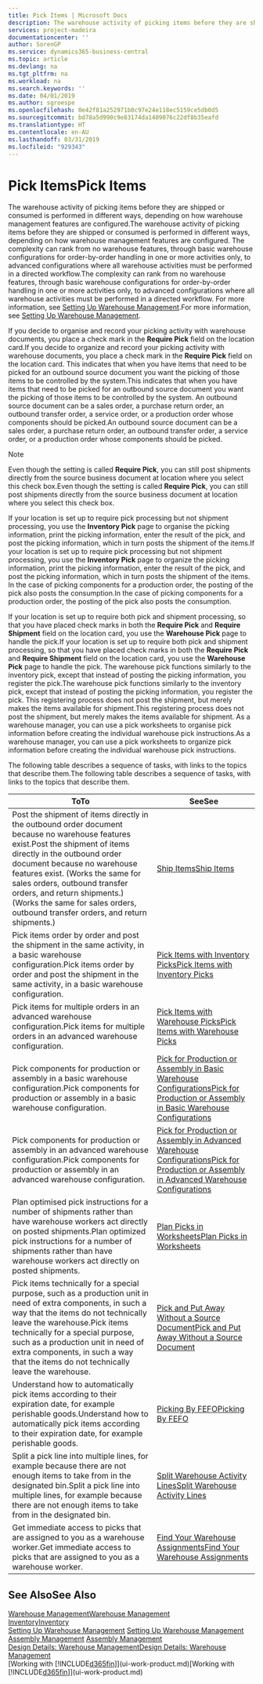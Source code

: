```yaml
---
title: Pick Items | Microsoft Docs
description: The warehouse activity of picking items before they are shipped or consumed is performed in different ways, depending on how warehouse management features are configured. The [setup](../configure-warehouse-processes.md) complexity can rank from no warehouse features, through basic warehouse configurations for order-by-order handling in one or more activities only, to advanced configurations where all warehouse activities must be performed in a directed workflow.
services: project-madeira
documentationcenter: ''
author: SorenGP
ms.service: dynamics365-business-central
ms.topic: article
ms.devlang: na
ms.tgt_pltfrm: na
ms.workload: na
ms.search.keywords: ''
ms.date: 04/01/2019
ms.author: sgroespe
ms.openlocfilehash: 0e42f81a252971b0c97e24e118ec5159ce5db0d5
ms.sourcegitcommit: bd78a5d990c9e83174da1409076c22df8b35eafd
ms.translationtype: HT
ms.contentlocale: en-AU
ms.lasthandoff: 03/31/2019
ms.locfileid: "929343"
---
```

# <a name="pick-items"></a><span data-ttu-id="dfa39-104">Pick Items</span><span class="sxs-lookup"><span data-stu-id="dfa39-104">Pick Items</span></span>
<span data-ttu-id="dfa39-105">The warehouse activity of picking items before they are shipped or consumed is performed in different ways, depending on how warehouse management features are configured.</span><span class="sxs-lookup"><span data-stu-id="dfa39-105">The warehouse activity of picking items before they are shipped or consumed is performed in different ways, depending on how warehouse management features are configured.</span></span> <span data-ttu-id="dfa39-106">The complexity can rank from no warehouse features, through basic warehouse configurations for order-by-order handling in one or more activities only, to advanced configurations where all warehouse activities must be performed in a directed workflow.</span><span class="sxs-lookup"><span data-stu-id="dfa39-106">The complexity can rank from no warehouse features, through basic warehouse configurations for order-by-order handling in one or more activities only, to advanced configurations where all warehouse activities must be performed in a directed workflow.</span></span> <span data-ttu-id="dfa39-107">For more information, see [Setting Up Warehouse Management](warehouse-setup-warehouse.md).</span><span class="sxs-lookup"><span data-stu-id="dfa39-107">For more information, see [Setting Up Warehouse Management](warehouse-setup-warehouse.md).</span></span>

<span data-ttu-id="dfa39-108">If you decide to organise and record your picking activity with warehouse documents, you place a check mark in the **Require Pick** field on the location card.</span><span class="sxs-lookup"><span data-stu-id="dfa39-108">If you decide to organize and record your picking activity with warehouse documents, you place a check mark in the **Require Pick** field on the location card.</span></span> <span data-ttu-id="dfa39-109">This indicates that when you have items that need to be picked for an outbound source document you want the picking of those items to be controlled by the system.</span><span class="sxs-lookup"><span data-stu-id="dfa39-109">This indicates that when you have items that need to be picked for an outbound source document you want the picking of those items to be controlled by the system.</span></span> <span data-ttu-id="dfa39-110">An outbound source document can be a sales order, a purchase return order, an outbound transfer order, a service order, or a production order whose components should be picked.</span><span class="sxs-lookup"><span data-stu-id="dfa39-110">An outbound source document can be a sales order, a purchase return order, an outbound transfer order, a service order, or a production order whose components should be picked.</span></span>

> [!NOTE]
> <span data-ttu-id="dfa39-111">Even though the setting is called **Require Pick**, you can still post shipments directly from the source business document at location where you select this check box.</span><span class="sxs-lookup"><span data-stu-id="dfa39-111">Even though the setting is called **Require Pick**, you can still post shipments directly from the source business document at location where you select this check box.</span></span>

<span data-ttu-id="dfa39-112">If your location is set up to require pick processing but not shipment processing, you use the **Inventory Pick** page to organise the picking information, print the picking information, enter the result of the pick, and post the picking information, which in turn posts the shipment of the items.</span><span class="sxs-lookup"><span data-stu-id="dfa39-112">If your location is set up to require pick processing but not shipment processing, you use the **Inventory Pick** page to organize the picking information, print the picking information, enter the result of the pick, and post the picking information, which in turn posts the shipment of the items.</span></span> <span data-ttu-id="dfa39-113">In the case of picking components for a production order, the posting of the pick also posts the consumption.</span><span class="sxs-lookup"><span data-stu-id="dfa39-113">In the case of picking components for a production order, the posting of the pick also posts the consumption.</span></span>

<span data-ttu-id="dfa39-114">If your location is set up to require both pick and shipment processing, so that you have placed check marks in both the **Require Pick** and **Require Shipment** field on the location card, you use the **Warehouse Pick** page to handle the pick.</span><span class="sxs-lookup"><span data-stu-id="dfa39-114">If your location is set up to require both pick and shipment processing, so that you have placed check marks in both the **Require Pick** and **Require Shipment** field on the location card, you use the **Warehouse Pick** page to handle the pick.</span></span> <span data-ttu-id="dfa39-115">The warehouse pick functions similarly to the inventory pick, except that instead of posting the picking information, you register the pick.</span><span class="sxs-lookup"><span data-stu-id="dfa39-115">The warehouse pick functions similarly to the inventory pick, except that instead of posting the picking information, you register the pick.</span></span> <span data-ttu-id="dfa39-116">This registering process does not post the shipment, but merely makes the items available for shipment.</span><span class="sxs-lookup"><span data-stu-id="dfa39-116">This registering process does not post the shipment, but merely makes the items available for shipment.</span></span> <span data-ttu-id="dfa39-117">As a warehouse manager, you can use a pick worksheets to organise pick information before creating the individual warehouse pick instructions.</span><span class="sxs-lookup"><span data-stu-id="dfa39-117">As a warehouse manager, you can use a pick worksheets to organize pick information before creating the individual warehouse pick instructions.</span></span>

<span data-ttu-id="dfa39-118">The following table describes a sequence of tasks, with links to the topics that describe them.</span><span class="sxs-lookup"><span data-stu-id="dfa39-118">The following table describes a sequence of tasks, with links to the topics that describe them.</span></span>   

|<span data-ttu-id="dfa39-119">**To**</span><span class="sxs-lookup"><span data-stu-id="dfa39-119">**To**</span></span>|<span data-ttu-id="dfa39-120">**See**</span><span class="sxs-lookup"><span data-stu-id="dfa39-120">**See**</span></span>|
|------------|-------------|  
|<span data-ttu-id="dfa39-121">Post the shipment of items directly in the outbound order document because no warehouse features exist.</span><span class="sxs-lookup"><span data-stu-id="dfa39-121">Post the shipment of items directly in the outbound order document because no warehouse features exist.</span></span> <span data-ttu-id="dfa39-122">(Works the same for sales orders, outbound transfer orders, and return shipments.)</span><span class="sxs-lookup"><span data-stu-id="dfa39-122">(Works the same for sales orders, outbound transfer orders, and return shipments.)</span></span>|[<span data-ttu-id="dfa39-123">Ship Items</span><span class="sxs-lookup"><span data-stu-id="dfa39-123">Ship Items</span></span>](warehouse-how-ship-items.md)|  
|<span data-ttu-id="dfa39-124">Pick items order by order and post the shipment in the same activity, in a basic warehouse configuration.</span><span class="sxs-lookup"><span data-stu-id="dfa39-124">Pick items order by order and post the shipment in the same activity, in a basic warehouse configuration.</span></span>|[<span data-ttu-id="dfa39-125">Pick Items with Inventory Picks</span><span class="sxs-lookup"><span data-stu-id="dfa39-125">Pick Items with Inventory Picks</span></span>](warehouse-how-to-pick-items-with-inventory-picks.md)|
|<span data-ttu-id="dfa39-126">Pick items for multiple orders in an advanced warehouse configuration.</span><span class="sxs-lookup"><span data-stu-id="dfa39-126">Pick items for multiple orders in an advanced warehouse configuration.</span></span>|[<span data-ttu-id="dfa39-127">Pick Items with Warehouse Picks</span><span class="sxs-lookup"><span data-stu-id="dfa39-127">Pick Items with Warehouse Picks</span></span>](warehouse-how-to-pick-items-for-warehouse-shipment.md)|  
|<span data-ttu-id="dfa39-128">Pick components for production or assembly in a basic warehouse configuration.</span><span class="sxs-lookup"><span data-stu-id="dfa39-128">Pick components for production or assembly in a basic warehouse configuration.</span></span>|[<span data-ttu-id="dfa39-129">Pick for Production or Assembly in Basic Warehouse Configurations</span><span class="sxs-lookup"><span data-stu-id="dfa39-129">Pick for Production or Assembly in Basic Warehouse Configurations</span></span>](warehouse-how-to-pick-for-production.md)|
|<span data-ttu-id="dfa39-130">Pick components for production or assembly in an advanced warehouse configuration.</span><span class="sxs-lookup"><span data-stu-id="dfa39-130">Pick components for production or assembly in an advanced warehouse configuration.</span></span>|[<span data-ttu-id="dfa39-131">Pick for Production or Assembly in Advanced Warehouse Configurations</span><span class="sxs-lookup"><span data-stu-id="dfa39-131">Pick for Production or Assembly in Advanced Warehouse Configurations</span></span>](warehouse-how-to-pick-for-internal-operations-in-advanced-warehousing.md)|  
|<span data-ttu-id="dfa39-132">Plan optimised pick instructions for a number of shipments rather than have warehouse workers act directly on posted shipments.</span><span class="sxs-lookup"><span data-stu-id="dfa39-132">Plan optimized pick instructions for a number of shipments rather than have warehouse workers act directly on posted shipments.</span></span>|[<span data-ttu-id="dfa39-133">Plan Picks in Worksheets</span><span class="sxs-lookup"><span data-stu-id="dfa39-133">Plan Picks in Worksheets</span></span>](warehouse-how-to-plan-picks-in-worksheets.md)|  
|<span data-ttu-id="dfa39-134">Pick items technically for a special purpose, such as a production unit in need of extra components, in such a way that the items do not technically leave the warehouse.</span><span class="sxs-lookup"><span data-stu-id="dfa39-134">Pick items technically for a special purpose, such as a production unit in need of extra components, in such a way that the items do not technically leave the warehouse.</span></span>|[<span data-ttu-id="dfa39-135">Pick and Put Away Without a Source Document</span><span class="sxs-lookup"><span data-stu-id="dfa39-135">Pick and Put Away Without a Source Document</span></span>](warehouse-how-to-create-put-aways-from-internal-put-aways.md)|
|<span data-ttu-id="dfa39-136">Understand how to automatically pick items according to their expiration date, for example perishable goods.</span><span class="sxs-lookup"><span data-stu-id="dfa39-136">Understand how to automatically pick items according to their expiration date, for example perishable goods.</span></span>|[<span data-ttu-id="dfa39-137">Picking By FEFO</span><span class="sxs-lookup"><span data-stu-id="dfa39-137">Picking By FEFO</span></span>](warehouse-picking-by-fefo.md)|
|<span data-ttu-id="dfa39-138">Split a pick line into multiple lines, for example because there are not enough items to take from in the designated bin.</span><span class="sxs-lookup"><span data-stu-id="dfa39-138">Split a pick line into multiple lines, for example because there are not enough items to take from in the designated bin.</span></span>|[<span data-ttu-id="dfa39-139">Split Warehouse Activity Lines</span><span class="sxs-lookup"><span data-stu-id="dfa39-139">Split Warehouse Activity Lines</span></span>](warehouse-how-to-split-warehouse-activity-lines.md)|
|<span data-ttu-id="dfa39-140">Get immediate access to picks that are assigned to you as a warehouse worker.</span><span class="sxs-lookup"><span data-stu-id="dfa39-140">Get immediate access to picks that are assigned to you as a warehouse worker.</span></span>|[<span data-ttu-id="dfa39-141">Find Your Warehouse Assignments</span><span class="sxs-lookup"><span data-stu-id="dfa39-141">Find Your Warehouse Assignments</span></span>](warehouse-how-to-find-your-warehouse-assignments.md)|  

## <a name="see-also"></a><span data-ttu-id="dfa39-142">See Also</span><span class="sxs-lookup"><span data-stu-id="dfa39-142">See Also</span></span>  
[<span data-ttu-id="dfa39-143">Warehouse Management</span><span class="sxs-lookup"><span data-stu-id="dfa39-143">Warehouse Management</span></span>](warehouse-manage-warehouse.md)  
[<span data-ttu-id="dfa39-144">Inventory</span><span class="sxs-lookup"><span data-stu-id="dfa39-144">Inventory</span></span>](inventory-manage-inventory.md)  
<span data-ttu-id="dfa39-145">[Setting Up Warehouse Management](warehouse-setup-warehouse.md)   </span><span class="sxs-lookup"><span data-stu-id="dfa39-145">[Setting Up Warehouse Management](warehouse-setup-warehouse.md)   </span></span>  
<span data-ttu-id="dfa39-146">[Assembly Management](assembly-assemble-items.md)  </span><span class="sxs-lookup"><span data-stu-id="dfa39-146">[Assembly Management](assembly-assemble-items.md)  </span></span>  
[<span data-ttu-id="dfa39-147">Design Details: Warehouse Management</span><span class="sxs-lookup"><span data-stu-id="dfa39-147">Design Details: Warehouse Management</span></span>](design-details-warehouse-management.md)  
<span data-ttu-id="dfa39-148">[Working with [!INCLUDE[d365fin](includes/d365fin_md.md)]](ui-work-product.md)</span><span class="sxs-lookup"><span data-stu-id="dfa39-148">[Working with [!INCLUDE[d365fin](includes/d365fin_md.md)]](ui-work-product.md)</span></span>
